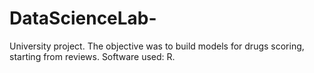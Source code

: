# DataScienceLab-

University project. The objective was to build models for drugs scoring, starting from reviews. 
Software used: R.

